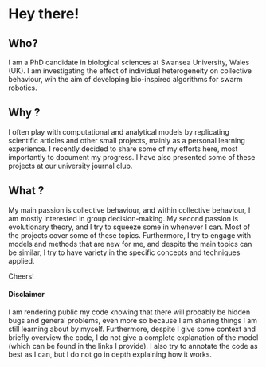 # Hey there! 

## Who?
I am a PhD candidate in biological sciences at Swansea University, Wales (UK). I am investigating the effect of individual heterogeneity on collective behaviour, wih the aim of developing bio-inspired algorithms for swarm robotics. 

## Why ?

I often play with computational and analytical models by replicating scientific articles and other small projects, mainly as a personal learning experience. I recently decided to share some of my efforts here, most importantly to document my progress. I have also presented some of these projects at our university journal club. 

## What ?

My main passion is collective behaviour, and within collective behaviour, I am mostly interested in group decision-making. My second passion is evolutionary theory, and I try to squeeze some in whenever I can.  Most of the projects cover some of these topics. Furthermore, I try to engage with models and methods that are new for me, and despite the main topics can be similar, I try to have variety in the specific concepts and techniques applied. 

Cheers! 

#### Disclaimer
I am rendering public my code knowing that there will probably be hidden bugs and general problems, even more so because I am sharing things I am still learning about by myself. Furthermore, despite I give some context and briefly overview the code, I do not give a complete explanation of the model (which can be found in the links I provide). I also try to annotate the code as best as I can, but I do not go in depth explaining how it works.
